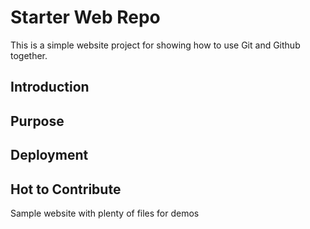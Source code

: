 # Starter Web Repo

This is a simple website project for showing how to use Git and Github together.

## Introduction

## Purpose

## Deployment 

## Hot to Contribute

Sample website with plenty of files for demos